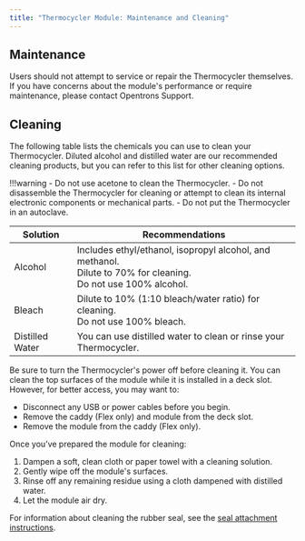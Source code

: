 ```yaml
---
title: "Thermocycler Module: Maintenance and Cleaning"
---
```


## Maintenance

Users should not attempt to service or repair the Thermocycler themselves. If you have concerns about the module's performance or require maintenance, please contact Opentrons Support.

## Cleaning

The following table lists the chemicals you can use to clean your Thermocycler. Diluted alcohol and distilled water are our recommended cleaning products, but you can refer to this list for other cleaning options.

!!!warning
    - Do not use acetone to clean the Thermocycler.
    - Do not disassemble the Thermocycler for cleaning or attempt to clean its internal electronic components or mechanical parts.
    - Do not put the Thermocycler in an autoclave.

<table>
  <thead>
    <tr>
      <th>Solution</th>
      <th>Recommendations</th>
    </tr>
  </thead>
  <tbody>
    <tr>
      <td>Alcohol</td>
      <td>
        Includes ethyl/ethanol, isopropyl alcohol, and methanol.<br>
        Dilute to 70% for cleaning.<br>
        Do not use 100% alcohol.
      </td>
    </tr>
    <tr>
      <td>Bleach</td>
      <td>
        Dilute to 10% (1:10 bleach/water ratio) for cleaning.<br>
        Do not use 100% bleach.
      </td>
    </tr>
    <tr>
      <td>Distilled Water</td>
      <td>
        You can use distilled water to clean or rinse your Thermocycler.
      </td>
    </tr>
  </tbody>
</table>

Be sure to turn the Thermocycler's power off before cleaning it. You can clean the top surfaces of the module while it is installed in a deck slot. However, for better access, you may want to:

- Disconnect any USB or power cables before you begin.
- Remove the caddy (Flex only) and module from the deck slot.
- Remove the module from the caddy (Flex only).

Once you’ve prepared the module for cleaning:

1. Dampen a soft, clean cloth or paper towel with a cleaning solution.
2. Gently wipe off the module's surfaces.
3. Rinse off any remaining residue using a cloth dampened with distilled water.
4. Let the module air dry.

For information about cleaning the rubber seal, see the [seal attachment instructions](lid-seals.md#attachment-instructions).
